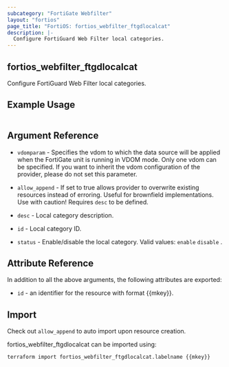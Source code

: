 ```yaml
---
subcategory: "FortiGate Webfilter"
layout: "fortios"
page_title: "FortiOS: fortios_webfilter_ftgdlocalcat"
description: |-
  Configure FortiGuard Web Filter local categories.
---
```


## fortios_webfilter_ftgdlocalcat
Configure FortiGuard Web Filter local categories.

## Example Usage

```hcl

```

## Argument Reference
* `vdomparam` - Specifies the vdom to which the data source will be applied when the FortiGate unit is running in VDOM mode. Only one vdom can be specified. If you want to inherit the vdom configuration of the provider, please do not set this parameter.
* `allow_append` - If set to true allows provider to overwrite existing resources instead of erroring. Useful for brownfield implementations. Use with caution! Requires `desc` to be defined.

* `desc` - Local category description.
* `id` - Local category ID.
* `status` - Enable/disable the local category. Valid values: `enable` `disable` .

## Attribute Reference

In addition to all the above arguments, the following attributes are exported:
* `id` - an identifier for the resource with format {{mkey}}.

## Import

Check out `allow_append` to auto import upon resource creation.

fortios_webfilter_ftgdlocalcat can be imported using:
```sh
terraform import fortios_webfilter_ftgdlocalcat.labelname {{mkey}}
```
